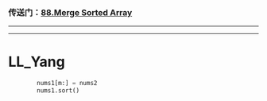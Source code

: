 ### 传送门：[88.Merge Sorted Array](https://leetcode.cn/problems/merge-sorted-array/)

---
---
# LL_Yang
```Python
        nums1[m:] = nums2
        nums1.sort()
```